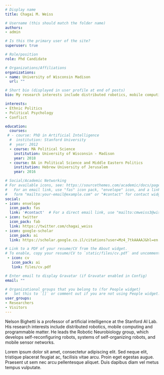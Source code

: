 ```yaml
---
# Display name
title: Chagai M. Weiss

# Username (this should match the folder name)
authors:
- admin

# Is this the primary user of the site?
superuser: true

# Role/position
role: Phd Candidate

# Organizations/Affiliations
organizations:
- name: University of Wisconsin Madison
  url: ""

# Short bio (displayed in user profile at end of posts)
bio: My research interests include distributed robotics, mobile computing and programmable matter.

interests:
- Ethnic Politics
- Political Psychology
- Conflict

education:
  courses:
 # - course: PhD in Artificial Intelligence
  #  institution: Stanford University
  #  year: 2012
  - course: MA Political Science
    institution: University of Wisconsin - Madison
    year: 2018
  - course: BA in Political Science and Middle Eastern Politics
    institution: Hebrew University of Jerusalem
    year: 2016

# Social/Academic Networking
# For available icons, see: https://sourcethemes.com/academic/docs/page-builder/#icons
#   For an email link, use "fas" icon pack, "envelope" icon, and a link in the
#   form "mailto:your-email@example.com" or "#contact" for contact widget.
social:
- icon: envelope
  icon_pack: fas
  link: '#contact'  # For a direct email link, use "mailto:cmweiss3@wisc.edu".
- icon: twitter
  icon_pack: fab
  link: https://twitter.com/chagai_weiss
- icon: google-scholar
  icon_pack: ai
  link: https://scholar.google.co.il/citations?user=Mz4_7tkAAAAJ&hl=en

# Link to a PDF of your resume/CV from the About widget.
# To enable, copy your resume/CV to `static/files/cv.pdf` and uncomment the lines below.
 - icon: cv
   icon_pack: ai
   link: files/cv.pdf

# Enter email to display Gravatar (if Gravatar enabled in Config)
email: ""

# Organizational groups that you belong to (for People widget)
#   Set this to `[]` or comment out if you are not using People widget.
user_groups:
- Researchers
- Visitors
---
```


Nelson Bighetti is a professor of artificial intelligence at the Stanford AI Lab. His research interests include distributed robotics, mobile computing and programmable matter. He leads the Robotic Neurobiology group, which develops self-reconfiguring robots, systems of self-organizing robots, and mobile sensor networks.

Lorem ipsum dolor sit amet, consectetur adipiscing elit. Sed neque elit, tristique placerat feugiat ac, facilisis vitae arcu. Proin eget egestas augue. Praesent ut sem nec arcu pellentesque aliquet. Duis dapibus diam vel metus tempus vulputate.
